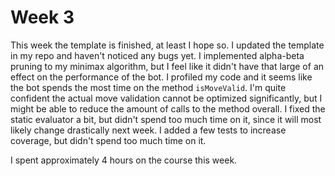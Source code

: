 # Week 3

This week the template is finished, at least I hope so. I updated the template in my repo and haven't noticed any bugs yet. I implemented alpha-beta pruning to my minimax algorithm, but I feel like it didn't have that large of an effect on the performance of the bot. I profiled my code and it seems like the bot spends the most time on the method `isMoveValid`. I'm quite confident the actual move validation cannot be optimized significantly, but I might be able to reduce the amount of calls to the method overall. I fixed the static evaluator a bit, but didn't spend too much time on it, since it will most likely change drastically next week. I added a few tests to increase coverage, but didn't spend too much time on it.

I spent approximately 4 hours on the course this week.
